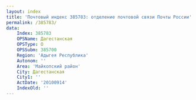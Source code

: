 ```yaml
---
layout: index
title: 'Почтовый индекс 385783: отделение почтовой связи Почты России'
permalink: /385783/
data:
    Index: 385783
    OPSName: Дагестанская
    OPSType: О
    OPSSubm: 385700
    Region: 'Адыгея Республика'
    Autonom: ''
    Area: 'Майкопский район'
    City: Дагестанская
    City1: ''
    ActDate: '20100914'
    IndexOld: ''
---
```

